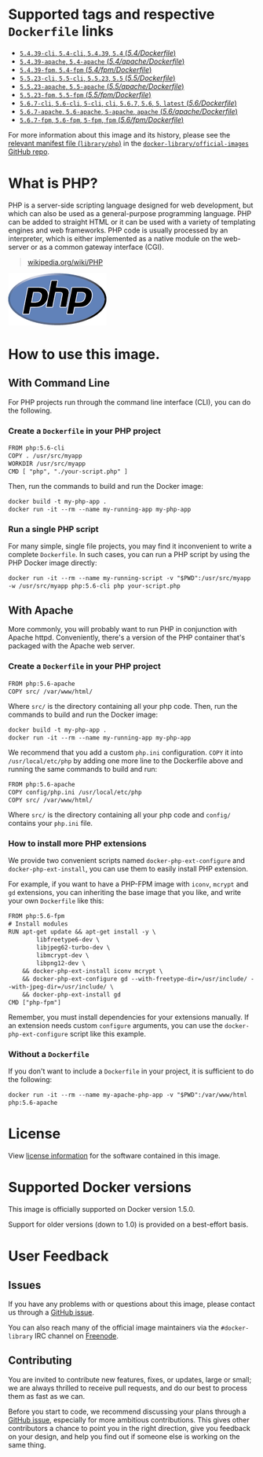 # Supported tags and respective `Dockerfile` links

-	[`5.4.39-cli`, `5.4-cli`, `5.4.39`, `5.4` (*5.4/Dockerfile*)](https://github.com/docker-library/php/blob/dd4503a7f06edf792d045e1dc60cef8828965265/5.4/Dockerfile)
-	[`5.4.39-apache`, `5.4-apache` (*5.4/apache/Dockerfile*)](https://github.com/docker-library/php/blob/dd4503a7f06edf792d045e1dc60cef8828965265/5.4/apache/Dockerfile)
-	[`5.4.39-fpm`, `5.4-fpm` (*5.4/fpm/Dockerfile*)](https://github.com/docker-library/php/blob/dd4503a7f06edf792d045e1dc60cef8828965265/5.4/fpm/Dockerfile)
-	[`5.5.23-cli`, `5.5-cli`, `5.5.23`, `5.5` (*5.5/Dockerfile*)](https://github.com/docker-library/php/blob/dd4503a7f06edf792d045e1dc60cef8828965265/5.5/Dockerfile)
-	[`5.5.23-apache`, `5.5-apache` (*5.5/apache/Dockerfile*)](https://github.com/docker-library/php/blob/dd4503a7f06edf792d045e1dc60cef8828965265/5.5/apache/Dockerfile)
-	[`5.5.23-fpm`, `5.5-fpm` (*5.5/fpm/Dockerfile*)](https://github.com/docker-library/php/blob/dd4503a7f06edf792d045e1dc60cef8828965265/5.5/fpm/Dockerfile)
-	[`5.6.7-cli`, `5.6-cli`, `5-cli`, `cli`, `5.6.7`, `5.6`, `5`, `latest` (*5.6/Dockerfile*)](https://github.com/docker-library/php/blob/dd4503a7f06edf792d045e1dc60cef8828965265/5.6/Dockerfile)
-	[`5.6.7-apache`, `5.6-apache`, `5-apache`, `apache` (*5.6/apache/Dockerfile*)](https://github.com/docker-library/php/blob/dd4503a7f06edf792d045e1dc60cef8828965265/5.6/apache/Dockerfile)
-	[`5.6.7-fpm`, `5.6-fpm`, `5-fpm`, `fpm` (*5.6/fpm/Dockerfile*)](https://github.com/docker-library/php/blob/dd4503a7f06edf792d045e1dc60cef8828965265/5.6/fpm/Dockerfile)

For more information about this image and its history, please see the [relevant manifest file (`library/php`)](https://github.com/docker-library/official-images/blob/master/library/php) in the [`docker-library/official-images` GitHub repo](https://github.com/docker-library/official-images).

# What is PHP?

PHP is a server-side scripting language designed for web development, but which can also be used as a general-purpose programming language. PHP can be added to straight HTML or it can be used with a variety of templating engines and web frameworks. PHP code is usually processed by an interpreter, which is either implemented as a native module on the web-server or as a common gateway interface (CGI).

> [wikipedia.org/wiki/PHP](http://en.wikipedia.org/wiki/PHP)

![logo](https://raw.githubusercontent.com/docker-library/docs/master/php/logo.png)

# How to use this image.

## With Command Line

For PHP projects run through the command line interface (CLI), you can do the following.

### Create a `Dockerfile` in your PHP project

	FROM php:5.6-cli
	COPY . /usr/src/myapp
	WORKDIR /usr/src/myapp
	CMD [ "php", "./your-script.php" ]

Then, run the commands to build and run the Docker image:

	docker build -t my-php-app .
	docker run -it --rm --name my-running-app my-php-app

### Run a single PHP script

For many simple, single file projects, you may find it inconvenient to write a complete `Dockerfile`. In such cases, you can run a PHP script by using the PHP Docker image directly:

	docker run -it --rm --name my-running-script -v "$PWD":/usr/src/myapp -w /usr/src/myapp php:5.6-cli php your-script.php

## With Apache

More commonly, you will probably want to run PHP in conjunction with Apache httpd. Conveniently, there's a version of the PHP container that's packaged with the Apache web server.

### Create a `Dockerfile` in your PHP project

	FROM php:5.6-apache
	COPY src/ /var/www/html/

Where `src/` is the directory containing all your php code. Then, run the commands to build and run the Docker image:

	docker build -t my-php-app .
	docker run -it --rm --name my-running-app my-php-app

We recommend that you add a custom `php.ini` configuration. `COPY` it into `/usr/local/etc/php` by adding one more line to the Dockerfile above and running the same commands to build and run:

	FROM php:5.6-apache
	COPY config/php.ini /usr/local/etc/php
	COPY src/ /var/www/html/

Where `src/` is the directory containing all your php code and `config/` contains your `php.ini` file.

### How to install more PHP extensions

We provide two convenient scripts named `docker-php-ext-configure` and `docker-php-ext-install`, you can use them to easily install PHP extension.

For example, if you want to have a PHP-FPM image with `iconv`, `mcrypt` and `gd` extensions, you can inheriting the base image that you like, and write your own `Dockerfile` like this:

	FROM php:5.6-fpm
	# Install modules
	RUN apt-get update && apt-get install -y \
	        libfreetype6-dev \
	        libjpeg62-turbo-dev \
	        libmcrypt-dev \
	        libpng12-dev \
	    && docker-php-ext-install iconv mcrypt \
	    && docker-php-ext-configure gd --with-freetype-dir=/usr/include/ --with-jpeg-dir=/usr/include/ \
	    && docker-php-ext-install gd
	CMD ["php-fpm"]

Remember, you must install dependencies for your extensions manually. If an extension needs custom `configure` arguments, you can use the `docker-php-ext-configure` script like this example.

### Without a `Dockerfile`

If you don't want to include a `Dockerfile` in your project, it is sufficient to do the following:

	docker run -it --rm --name my-apache-php-app -v "$PWD":/var/www/html php:5.6-apache

# License

View [license information](http://php.net/license/) for the software contained in this image.

# Supported Docker versions

This image is officially supported on Docker version 1.5.0.

Support for older versions (down to 1.0) is provided on a best-effort basis.

# User Feedback

## Issues

If you have any problems with or questions about this image, please contact us through a [GitHub issue](https://github.com/docker-library/php/issues).

You can also reach many of the official image maintainers via the `#docker-library` IRC channel on [Freenode](https://freenode.net).

## Contributing

You are invited to contribute new features, fixes, or updates, large or small; we are always thrilled to receive pull requests, and do our best to process them as fast as we can.

Before you start to code, we recommend discussing your plans through a [GitHub issue](https://github.com/docker-library/php/issues), especially for more ambitious contributions. This gives other contributors a chance to point you in the right direction, give you feedback on your design, and help you find out if someone else is working on the same thing.
